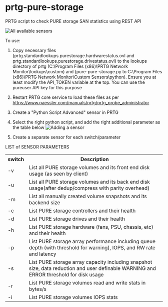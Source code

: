 # prtg-pure-storage
PRTG script to check PURE storage SAN statistics using REST API


![All available sensors](https://github.com/tonkotsurobot/prtg-pure-storage/raw/master/all%20sensors.png)

To use: 
1. Copy necessary files (prtg.standardlookups.purestorage.hardwarestatus.ovl and prtg.standardlookups.purestorage.drivestatus.ovl) to the lookups directory of prtg (C:\Program Files (x86)\PRTG Network Monitor\lookups\custom) and (pure-pure-storage.py to C:\Program Files (x86)\PRTG Network Monitor\Custom Sensors\python). Ensure you at least modify the API_TOKEN variable at the top. You can use the pureuser API key for this purpose
2. Restart PRTG core service to load these files as per https://www.paessler.com/manuals/prtg/prtg_probe_administrator
3. Create a "Python Script Advanced" sensor in PRTG
4. Select the right python script, and add the right additional parameter as the table below
![Adding a sensor](https://github.com/tonkotsurobot/prtg-pure-storage/raw/master/add-sensor.png)

5. Create a separate sensor for each switch/parameter


LIST of SENSOR PARAMETERS
<table>
    <tr>
        <th>switch</th>
        <th>Description</th>
    </tr>
    <tr>
        <td>-v</td>
        <td>List all PURE storage volumes and its front end disk usage (as seen by client) </td>
    </tr>
    <tr>
        <td>-u</td>
        <td>List all PURE storage volumes and its back end disk usage(after dedup/compress with parity overhead)</td>
    </tr>
    <tr>
        <td>-m</td>
        <td>List all manually created volume snapshots and its backend size </td>
    </tr>
    <tr>
        <td>-c</td>
        <td>List PURE storage controllers and their health</td>
    </tr>
    <tr>
        <td>-d</td>
        <td>List PURE storage drives and their health</td>
    </tr>
    <tr>
        <td>-h</td>
        <td>List PURE storage hardware (fans, PSU, chassis, etc) and their health</td>
    </tr>
    <tr>
        <td>-p</td>
        <td>List PURE storage array performance including queue depth (with threshold for warning), IOPS, and RW rate and latency </td>
    </tr>
     <tr>
        <td>-s</td>
        <td>List PURE storage array capacity including snapshot size, data reduction and user definable WARNING and ERROR threshold for disk usage</td>
    </tr>
     <tr>
        <td>-r</td>
        <td>List PURE storage volumes read and write stats in bytes/s</td>
    </tr>
    <tr>
        <td>-i</td>
        <td>List PURE storage volumes IOPS stats</td>
    </tr>
</table>




